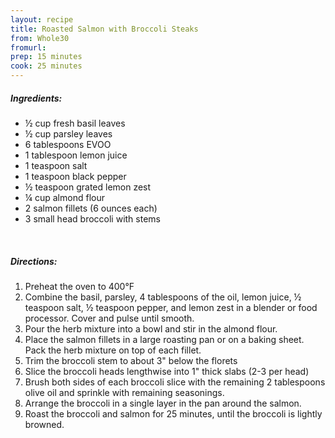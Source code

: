 ```yaml
---
layout: recipe
title: Roasted Salmon with Broccoli Steaks
from: Whole30
fromurl: 
prep: 15 minutes
cook: 25 minutes
---
```


##### Ingredients:

* ½ cup fresh basil leaves
* ½ cup parsley leaves
* 6 tablespoons EVOO
* 1 tablespoon lemon juice
* 1 teaspoon salt
* 1 teaspoon black pepper
* ½ teaspoon grated lemon zest
* ¼ cup almond flour
* 2 salmon fillets (6 ounces each)
* 3 small head broccoli with stems

<br>

##### Directions:

1. Preheat the oven to 400°F
2. Combine the basil, parsley, 4 tablespoons of the oil, lemon juice, ½ teaspoon salt, ½ teaspoon pepper, and lemon zest in a blender or food processor. Cover and pulse until smooth. 
3. Pour the herb mixture into a bowl and stir in the almond flour.
4. Place the salmon fillets in a large roasting pan or on a baking sheet. Pack the herb mixture on top of each fillet.
5. Trim the broccoli stem to about 3" below the florets
6. Slice the broccoli heads lengthwise into 1" thick slabs (2-3 per head)
7. Brush both sides of each broccoli slice with the remaining 2 tablespoons olive oil and sprinkle with remaining seasonings. 
8. Arrange the broccoli in a single layer in the pan around the salmon.
9. Roast the broccoli and salmon for 25 minutes, until the broccoli is lightly browned.
